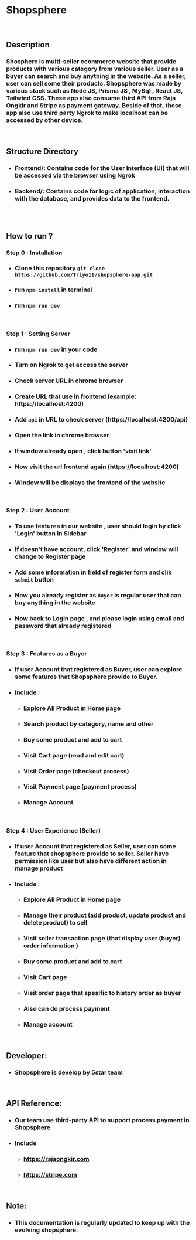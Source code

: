 # Shopsphere

<br/>

## Description
### Shosphere is multi-seller ecommerce website that provide products with various category from various seller. User as a buyer can search and buy anything in the website. As a seller, user can sell some their  products. Shopsphere was made by various stack such as Node JS, Prisma JS , MySql , React JS, Tailwind CSS. These app also consume third API from Raja Ongkir and Stripe as payment gateway. Beside of that, these app also use third party Ngrok to make localhost can be accessed by other device.

<br/>

## Structure Directory
- ### Frontend/: Contains code for the User Interface (UI) that will be accessed via the browser using Ngrok

- ### Backend/: Contains code for logic of application, interaction with the database, and provides data to the frontend.

<br>
<br>

## How to run ?

### Step 0  : Installation
- ### Clone this repository ``` git clone https://github.com/Triyo11/shopsphere-app.git ```
- ### run ``` npm install ``` in terminal
- ### run ``` npm run dev ```
  
<br/>

### Step 1  :  Setting Server 
- ### run ``` npm run dev ``` in your code
- ### Turn on Ngrok to get access the server
- ### Check server URL in chrome browser
- ### Create URL that use in frontend (example: https://localhost:4200)
- ### Add ```api``` in URL  to check server (https://localhost:4200/api)
- ### Open the link in chrome browser
- ### If window already open , click button 'visit link'
- ### Now visit the url frontend again (https://localhost:4200)
- ### Window will be displays the frontend of the website

<br/>

### Step 2 : User Account
- ### To use features in our website , user should login by click 'Login' button in Sidebar
- ### If doesn't have account, click 'Register' and window will change to Register page
- ### Add some information in field of register form and clik ```submit``` button
- ### Now you already register as ``` Buyer ``` is regular user that can buy anything in the website
- ### Now back to Login page , and please login using email and password that already registered 
  
<br/>

### Step 3 : Features as a Buyer
- ### If user Account that registered as Buyer, user can explore some features that Shopsphere provide to Buyer.
- ### Include :
    - ### Explore All Product in Home page
    - ### Search product by category, name and other
    - ### Buy some product and add to cart 
    - ### Visit Cart page (read and edit cart)
    - ### Visit Order page (checkout process)
    - ### Visit Payment page (payment process)
    - ### Manage Account
  
<br/>

### Step 4 : User Experience (Seller)
- ### If user Account that registered as Seller, user can some feature that shopsphere provide to seller. Seller have permission like user but also have different action in manage product
- ### Include :
    - ### Explore All Product in Home page 
    - ### Manage their product (add product, update product and delete product) to sell
    - ### Visit seller transaction page (that display user (buyer) order information )
    - ### Buy some product and add to cart
    - ### Visit Cart page 
    - ### Visit order page that spesific to history order as buyer
    - ### Also can do process payment 
    - ### Manage account
  
  <br/>

## Developer:
- ### Shopsphere is develop by 5star team

<br/>

## API Reference:
- ### Our team use third-party API to support process payment in Shopsphere
- ### Include 
  - ### https://rajaongkir.com
  - ### https://stripe.com
  
<br/>

## Note:
- ### This documentation is regularly updated to keep up with the evolving shopsphere.


